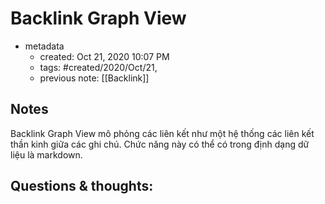 # Backlink Graph View

- metadata
	- created: Oct 21, 2020 10:07 PM 
	- tags: #created/2020/Oct/21,
	- previous note: [[Backlink]]

## Notes

Backlink Graph View mô phỏng các liên kết như một hệ thống các liên kết thần kinh giữa các ghi chú. Chức năng này có thể có trong định dạng dữ liệu là markdown.

## Questions & thoughts:
